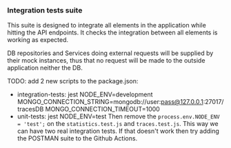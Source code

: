 ### Integration tests suite

This suite is designed to integrate all elements in the application while hitting the API endpoints.
It checks the integration between all elements is working as expected.

DB repositories and Services doing external requests will be supplied by their mock instances, thus that no request will be made to the outside application neither the DB.


TODO: add 2 new scripts to the package.json:
* integration-tests: jest NODE_ENV=development MONGO_CONNECTION_STRING=mongodb://user:pass@127.0.0.1:27017/tracesDB MONGO_CONNECTION_TIMEOUT=1000
* unit-tests: jest NODE_ENV=test
Then remove the `process.env.NODE_ENV = 'test';` on the `statistics.test.js` and `traces.test.js`.
This way we can have two real integration tests.
If that doesn't work then try adding the POSTMAN suite to the Github Actions.
